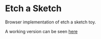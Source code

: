 # Etch a Sketch
Browser implementation of etch a sketch toy.

A working version can be seen [here](https://srhtkaya.github.io/etch-a-sketch/)

